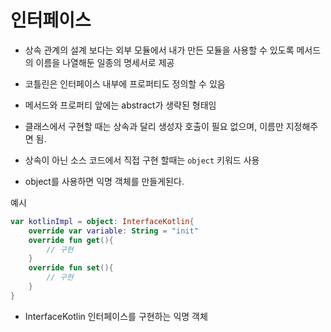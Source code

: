 # 인터페이스

- 상속 관계의 설계 보다는 외부 모듈에서 내가 만든 모듈을 사용할 수 있도록 메서드의 이름을 나열해둔 일종의 명세서로 제공
- 코틀린은 인터페이스 내부에 프로퍼티도 정의할 수 있음
- 메서드와 프로퍼티 앞에는 abstract가 생략된 형태임
- 클래스에서 구현할 때는 상속과 달리 생성자 호출이 필요 없으며, 이름만 지정해주면 됨.


- 상속이 아닌 소스 코드에서 직접 구현 할때는 `object` 키워드 사용
- object를 사용하면 익명 객체를 만들게된다.

예시

```kotlin
var kotlinImpl = object: InterfaceKotlin{
    override var variable: String = "init"
    override fun get(){
        // 구현
    }
    override fun set(){
        // 구현
    }
}
```
- InterfaceKotlin 인터페이스를 구현하는 익명 객체
